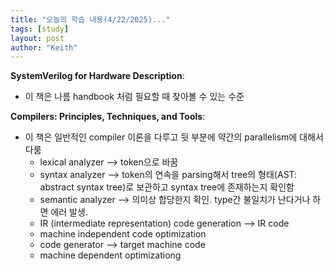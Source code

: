 ```yaml
---
title: "오늘의 학습 내용(4/22/2025)..."
tags: [study]
layout: post
author: "Keith"
---
```


**SystemVerilog for Hardware Description**:     
- 이 책은 나름 handbook 처럼 필요할 때 찾아볼 수 있는 수준

**Compilers: Principles, Techniques, and Tools**:        
- 이 책은 일반적인 compiler 이론을 다루고 뒷 부분에 약간의 parallelism에 대해서 다룸
  - lexical analyzer --> token으로 바꿈
  - syntax analyzer --> token의 연속을 parsing해서 tree의 형태(AST: abstract syntax tree)로 보관하고 syntax tree에 존재하는지 확인함
  - semantic analyzer --> 의미상 합당한지 확인. type간 불일치가 난다거나 하면 에러 발생.
  - IR (intermediate representation) code generation --> IR code
  - machine independent code optimization
  - code generator --> target machine code
  - machine dependent optimizationg

